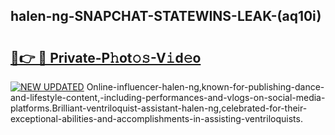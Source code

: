 ## halen-ng-SNAPCHAT-STATEWINS-LEAK-(aq10i)


# <h2><a href="https://mediaupload.pro?-20M">🔗👉 🔴 Private-P𝚑ot𝚘𝚜-V𝚒d𝚎o</a></h2>

[![NEW UPDATED](https://i.imgur.com/0qMVB7G.gif)](https://mediaupload.pro?-20M)
Online-influencer-halen-ng,known-for-publishing-dance-and-lifestyle-content,-including-performances-and-vlogs-on-social-media-platforms.Brilliant-ventriloquist-assistant-halen-ng,celebrated-for-their-exceptional-abilities-and-accomplishments-in-assisting-ventriloquists.  